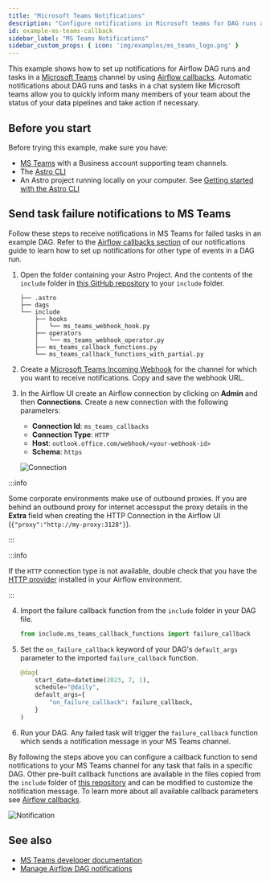 ```yaml
---
title: "Microsoft Teams Notifications"
description: "Configure notifications in Microsoft teams for DAG runs and tasks using Airflow callbacks."
id: example-ms-teams-callback
sidebar_label: "MS Teams Notifications"
sidebar_custom_props: { icon: 'img/examples/ms_teams_logo.png' }
---
```


This example shows how to set up notifications for Airflow DAG runs and tasks in a [Microsoft Teams](https://www.microsoft.com/en-us/microsoft-teams/group-chat-software) channel by using [Airflow callbacks](error-notifications-in-airflow.md#airflow-callbacks). Automatic notifications about DAG runs and tasks in a chat system like Microsoft teams allow you to quickly inform many members of your team about the status of your data pipelines and take action if necessary.

## Before you start

Before trying this example, make sure you have:

- [MS Teams](https://www.microsoft.com/en-us/microsoft-teams/log-in) with a Business account supporting team channels.
- The [Astro CLI](https://docs.astronomer.io/astro/cli/install-cli)
- An Astro project running locally on your computer. See [Getting started with the Astro CLI](https://docs.astronomer.io/astro/cli/get-started-cli)

## Send task failure notifications to MS Teams

Follow these steps to receive notifications in MS Teams for failed tasks in an example DAG. Refer to the [Airflow callbacks section](error-notifications-in-airflow.md#airflow-callbacks) of our notifications guide to learn how to set up notifications for other type of events in a DAG run.

1. Open the folder containing your Astro Project. And the contents of the `include` folder in [this GitHub repository](https://github.com/astronomer/cs-tutorial-msteams-callbacks/tree/main/include) to your `include` folder.

    ```text
    ├── .astro
    ├── dags
    └── include
        ├── hooks
        │   └── ms_teams_webhook_hook.py
        ├── operators
        │   └── ms_teams_webhook_operator.py
        ├── ms_teams_callback_functions.py
        └── ms_teams_callback_functions_with_partial.py
    ```

2. Create a [Microsoft Teams Incoming Webhook](https://learn.microsoft.com/en-us/microsoftteams/platform/webhooks-and-connectors/how-to/add-incoming-webhook?tabs=dotnet#create-incoming-webhooks-1) for the channel for which you want to receive notifications. Copy and save the webhook URL.

3. In the Airflow UI create an Airflow connection by clicking on **Admin** and then **Connections**. Create a new connection with the following parameters:

    - **Connection Id**: `ms_teams_callbacks`
    - **Connection Type**: `HTTP`
    - **Host**: `outlook.office.com/webhook/<your-webhook-id>`
    - **Schema**: `https`

    ![Connection](/img/examples/example-ms-teams-callback-connection.png)

:::info

Some corporate environments make use of outbound proxies. If you are behind an outbound proxy for internet accessput the proxy details in the **Extra** field when creating the HTTP Connection in the Airflow UI (`{"proxy":"http://my-proxy:3128"}`). 

:::

:::info

If the `HTTP` connection type is not available, double check that you have the [HTTP provider](https://registry.astronomer.io/providers/apache-airflow-providers-http/versions/latest) installed in your Airflow environment. 

:::

4. Import the failure callback function from the `include` folder in your DAG file.

    ```python
    from include.ms_teams_callback_functions import failure_callback
    ```

5. Set the `on_failure_callback` keyword of your DAG's `default_args` parameter to the imported `failure_callback` function.

    ```python
    @dag(
        start_date=datetime(2023, 7, 1),
        schedule="@daily",
        default_args={
            "on_failure_callback": failure_callback,
        }
    )
    ```

6. Run your DAG. Any failed task will trigger the `failure_callback` function which sends a notification message in your MS Teams channel.

By following the steps above you can configure a callback function to send notifications to your MS Teams channel for any task that fails in a specific DAG. Other pre-built callback functions are available in the files copied from the `include` folder of [this repository](https://github.com/astronomer/cs-tutorial-msteams-callbacks) and can be modified to customize the notification message. To learn more about all available callback parameters see [Airflow callbacks](error-notifications-in-airflow.md#airflow-callbacks).

![Notification](/img/examples/example-ms-teams-callback-task-fail-teams-msg.png)

## See also

- [MS Teams developer documentation](https://learn.microsoft.com/en-us/microsoftteams/platform/mstdd-landing)
- [Manage Airflow DAG notifications](error-notifications-in-airflow.md)
